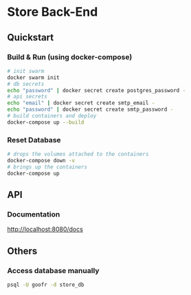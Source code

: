 # Store Back-End

## Quickstart

### Build & Run (using docker-compose)

```bash
# init swarm
docker swarm init
# db secrets
echo "password" | docker secret create postgres_password - 
# api secrets
echo "email" | docker secret create smtp_email - 
echo "password" | docker secret create smtp_password - 
# build containers and deploy
docker-compose up --build
```

### Reset Database

```bash
# drops the volumes attached to the containers
docker-compose down -v
# brings up the containers
docker-compose up
```

## API

### Documentation

[http://localhost:8080/docs](http://localhost:8080/docs)

## Others

### Access database manually

```bash
psql -U goofr -d store_db
```
